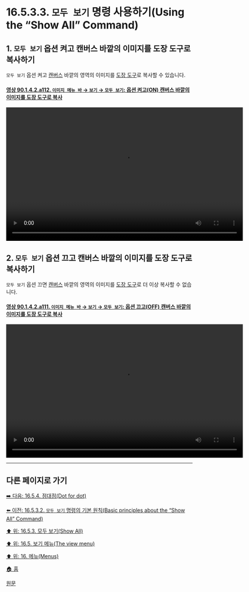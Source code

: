 # 16.5.3.3. `모두 보기` 명령 사용하기(Using the “Show All” Command)

<a id="16-05-03-03-s1"></a>

## 1. `모두 보기` 옵션 켜고 캔버스 바깥의 이미지를 도장 도구로 복사하기
`모두 보기` 옵션 켜고 [캔버스](./19-glossaryx-canvas.md) 바깥의 영역의 이미지를 [도장 도구](./14-03-12-00-clone.md)로 복사할 수 있습니다.

<a id="90-01-04-02-a112"></a>

#### [영상 90.1.4.2.a112. `이미지 메뉴 바` → `보기` → `모두 보기`: 옵션 켜고(ON) 캔버스 바깥의 이미지를 도장 도구로 복사](./90-01-04-02-show_all.md#90-01-04-02-a112)
<video controls="controls" width="640" height="360" src="https://github.com/user-attachments/assets/67e98024-baa6-49e1-be45-274ef4653ad4"></video>

<a id="16-05-03-03-s2"></a>

## 2. `모두 보기` 옵션 끄고 캔버스 바깥의 이미지를 도장 도구로 복사하기
`모두 보기` 옵션 끄면 [캔버스](./19-glossaryx-canvas.md) 바깥의 영역의 이미지를 [도장 도구](./14-03-12-00-clone.md)로 더 이상 복사할 수 없습니다.

<a id="90-01-04-02-a111"></a>

#### [영상 90.1.4.2.a111. `이미지 메뉴 바` → `보기` → `모두 보기`: 옵션 끄고(OFF) 캔버스 바깥의 이미지를 도장 도구로 복사](./90-01-04-02-show_all.md#90-01-04-02-a111)
<video controls="controls" width="640" height="360" src="https://github.com/user-attachments/assets/3fb4c0d1-0e67-4683-a4df-2b00d1d60967"></video>

***

## 다른 페이지로 가기

[➡️ 다음: 16.5.4. 점대점(Dot for dot)](./16-05-04-dot-for-dot.md)

[⬅️ 이전: 16.5.3.2. `모두 보기` 명령의 기본 원칙(Basic principles about the “Show All” Command)](./16-05-03-02-basic_pinciples_about_the_show_all_command.md)

[⬆️ 위: 16.5.3. 모두 보기(Show All)](./16-05-03-00-show-all.md)

[⬆️ 위: 16.5. 보기 메뉴(The view menu)](./16-05-00-the-view-menu.md)

[⬆️ 위: 16. 메뉴(Menus)](./16-00-menus.md)

[🏠 홈](./00-home.md)

[원문](https://docs.gimp.org/2.10/ko/gimp-view-show-all.html#idm25379)